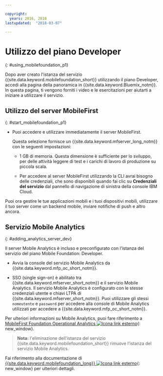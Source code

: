 ```yaml
---

copyright:
  years: 2016, 2018
lastupdated:  "2018-03-07"

---
```


#	Utilizzo del piano Developer
{: #using_mobilefoundation_p1}

Dopo aver creato l'istanza del servizio {{site.data.keyword.mobilefoundation_short}} utilizzando il piano Developer, accedi alla pagina della panoramica in {{site.data.keyword.Bluemix_notm}}. In questa pagina, ti vengono forniti i video e le esercitazioni per aiutarti a iniziare a utilizzare il servizio.

## Utilizzo del server MobileFirst
{: #start_mobilefoundation_p1}
* Puoi accedere e utilizzare immediatamente il server MobileFirst.

  Questa selezione fornisce un {{site.data.keyword.mfserver_long_notm}} con le seguenti impostazioni:
  *	1 GB di memoria. Questa dimensione è sufficiente per lo sviluppo, per delle attività leggere di test e i carichi di lavoro di produzione su piccola scala.

  * Per accedere al server MobileFirst utilizzando la CLI avrai bisogno delle credenziali, che sono disponibili quando fai clic su **Credenziali del servizio** dal pannello di navigazione di sinistra della console IBM Cloud.

<!--  The process of provisioning starts. This process takes about 10 minutes, and a message window indicates the progress of this operation. When complete a dashboard is displayed where you can see:
    *	The status of your server that is running (state, size).

    *	The server route created for you. Use this route in your mobile application to connect to the {{site.data.keyword.mfserver_short_notm}}.

    *	Your personal `username` and `password` to access the {{site.data.keyword.mfp_oc_short_notm}}. The `password` is hidden. Click **Show Password** icon to visualize it.

*	Click **Launch Console** to launch the {{site.data.keyword.mfp_oc_short_notm}}.-->

Puoi ora gestire le tue applicazioni mobili e i tuoi dispositivi mobili, utilizzare il tuo server come un backend mobile, inviare notifiche di push e altro ancora.

## Servizio Mobile Analytics
{: #adding_analytics_server_dev}

Il server Mobile Analytics è incluso e preconfigurato con l'istanza del servizio del piano Mobile Foundation: Developer.

<!-- You can now monitor your mobile application on {{site.data.keyword.mobilefirst}} server by adding a Mobile Analytics service to the {{site.data.keyword.mobilefoundation_short}} service instance. Developer plan creates the Mobile Analytics service in a container group with a single node having 1 GB memory.

* Click **Add Analytics** to add the Mobile Analytics service to the {{site.data.keyword.mobilefoundation_short}} service instance.

  The process of provisioning starts. This process takes about 10 minutes, and a message window indicates the progress of this operation.  -->

* Avvia la console del servizio Mobile Analytics da {{site.data.keyword.mfp_oc_short_notm}}.

* SSO (single sign-on) è abilitato tra {{site.data.keyword.mfserver_short_notm}} e il servizio Mobile Analytics. Il servizio Mobile Analytics è configurato con le stesse credenziali utente e chiavi LTPA di {{site.data.keyword.mfserver_short_notm}}. Puoi utilizzare gli stessi `nomeutente` e `password` per accedere alla console di Mobile Analytics utilizzati per accedere a {{site.data.keyword.mfp_oc_short_notm}}.

Per ulteriori informazioni su Mobile Analytics, puoi fare riferimento a [MobileFirst Foundation Operational Analytics ![Icona link esterno](../../icons/launch-glyph.svg "Icona link esterno")](https://mobilefirstplatform.ibmcloud.com/tutorials/en/foundation/8.0/analytics/){: new_window}.

> **Nota:** l'eliminazione dell'istanza del servizio {{site.data.keyword.mobilefoundation_short}} rimuove l'istanza del servizio Mobile Analytics.

<!--##  Deleting Mobile Analytics service
{: #deleting_analytics_server_dev}

You can now delete the Mobile Analytics service that was added to the {{site.data.keyword.mobilefoundation_short}} service instance, from the {{site.data.keyword.mobilefoundation_short}} service dashboard.

* Click **Delete Analytics** to delete the  Mobile Analytics service that was added to the {{site.data.keyword.mobilefoundation_short}} service instance.

 Clicking **Delete Analytics** deletes the analytics server instance. The process of deleting analytics instance takes about 10 minutes. You can refresh the screen to view the updated status. Deletion of analytics instance reenables the **Add Analytics** button. If you choose to add the Mobile Analytics service again, you can click this button.


## Re-creating the MobileFirst server
{: #recreate_mobilefoundation_p1}

*	Click **Recreate** to re-create the server.

* This action stops your existing server and deletes the data. All the data in your mobile server is lost. A new server instance is created with an updated version, if available. This action takes a few minutes to complete.

##	Setting up advanced configuration
{: #using_mfs_advanced_p1}

Use the **Start Server with Advanced Configuration** from the `Overview` page to create the server with advanced or custom settings. You can also update the server settings to customize your server configuration by clicking the **Configuration** tab. {{site.data.keyword.mobilefoundation_short}} gives you access to some advanced settings.

*	From the **Topology** tab, you can select the server size and the number of instances you need. The default 1 GB server is enough for development and moderate testing.

  - Select the correct size for your server based on your need.

* **Nodes** displays the number of nodes that are created. This field is not editable in {{site.data.keyword.mobilefoundation_short}}: Developer. The number of nodes is defaulted to **1** in the Developer plan.-->

Fai riferimento alla documentazione di [{{site.data.keyword.mobilefoundation_long}} ![Icona link esterno](../../icons/launch-glyph.svg "Icona link esterno")](https://www.ibm.com/support/knowledgecenter/SSHS8R_8.0.0/wl_welcome.html){: new_window} per ulteriori dettagli.
